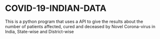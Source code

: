 # COVID-19-INDIAN-DATA

This is a python program that uses a API to give the results about the number of patients affected, cured and deceased by Novel Corona-virus in India, State-wise and District-wise
